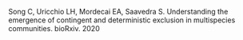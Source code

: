 Song C, Uricchio LH, Mordecai EA, Saavedra S. Understanding the emergence of contingent and deterministic exclusion in multispecies communities. bioRxiv. 2020


